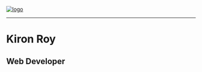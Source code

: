 [![logo](https://kironroy.github.io/headshot_80px.svg)](https://kironroy.github.io/) 

---
# Kiron Roy

## Web Developer 


